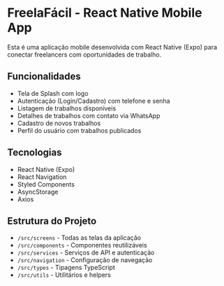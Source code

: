 # FreelaFácil - React Native Mobile App

Esta é uma aplicação mobile desenvolvida com React Native (Expo) para conectar freelancers com oportunidades de trabalho.

## Funcionalidades

- Tela de Splash com logo
- Autenticação (Login/Cadastro) com telefone e senha
- Listagem de trabalhos disponíveis
- Detalhes de trabalhos com contato via WhatsApp
- Cadastro de novos trabalhos
- Perfil do usuário com trabalhos publicados

## Tecnologias

- React Native (Expo)
- React Navigation
- Styled Components
- AsyncStorage
- Axios

## Estrutura do Projeto

- `/src/screens` - Todas as telas da aplicação
- `/src/components` - Componentes reutilizáveis
- `/src/services` - Serviços de API e autenticação
- `/src/navigation` - Configuração de navegação
- `/src/types` - Tipagens TypeScript
- `/src/utils` - Utilitários e helpers